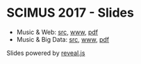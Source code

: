 SCIMUS 2017 - Slides
====================

* Music & Web: [src](music%20&%20web.html), [www](http://glinmac.io/scimus-2017/slides/music%20&%20web.html), [pdf](Music%20&%20Web.pdf)
* Music & Big Data: [src](music%20&%20big%20data.html), [www](http://glinmac.io/scimus-2017/slides/music%20&%20big%20data.html), [pdf](Music%20&%20Big%20Data.pdf)


Slides powered by [reveal.js](https://github.com/hakimel/reveal.js)

